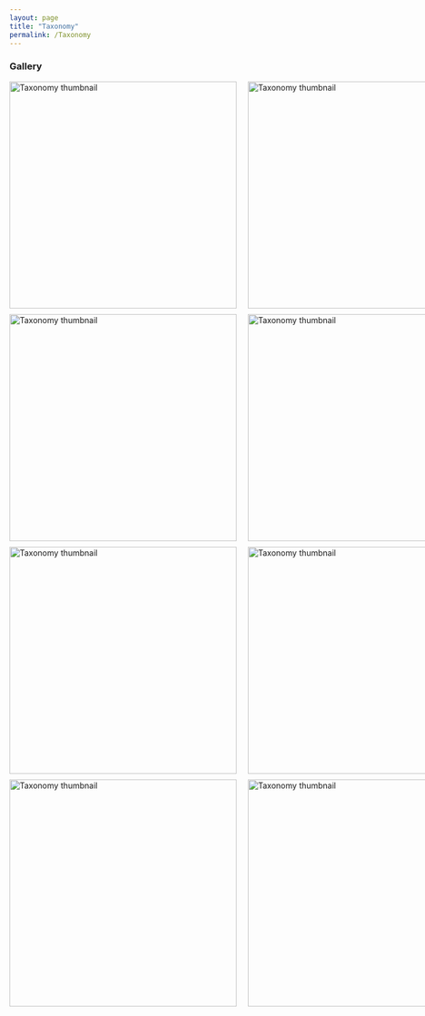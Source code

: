 ```yaml
---
layout: page
title: "Taxonomy"
permalink: /Taxonomy
---
```



### Gallery

<div style="display: grid; grid-template-columns: repeat(4, 1fr); gap: 10px;">
<img src="http://stratigraphy.org/subcommission-permian/files/Taxonomy/Slide1.JPG" width=400px alt="Taxonomy thumbnail" /><br />
<img src="http://stratigraphy.org/subcommission-permian/files/Taxonomy/Slide2.JPG" width=400px alt="Taxonomy thumbnail" /><br />
<img src="http://stratigraphy.org/subcommission-permian/files/Taxonomy/Slide3.JPG" width=400px alt="Taxonomy thumbnail" /><br />
<img src="http://stratigraphy.org/subcommission-permian/files/Taxonomy/Slide4.JPG" width=400px alt="Taxonomy thumbnail" /><br />
<img src="http://stratigraphy.org/subcommission-permian/files/Taxonomy/Slide5.JPG" width=400px alt="Taxonomy thumbnail" /><br />
<img src="http://stratigraphy.org/subcommission-permian/files/Taxonomy/Slide6.JPG" width=400px alt="Taxonomy thumbnail" /><br />
<img src="http://stratigraphy.org/subcommission-permian/files/Taxonomy/Slide7.JPG" width=400px alt="Taxonomy thumbnail" /><br />
<img src="http://stratigraphy.org/subcommission-permian/files/Taxonomy/Slide8.JPG" width=400px alt="Taxonomy thumbnail" /><br />
